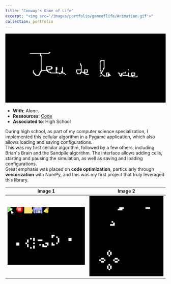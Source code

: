 ```yaml
---
title: "Conway's Game of Life"
excerpt: "<img src='/images/portfolio/gameoflife/Animation.gif'>"
collection: portfolio
---
```


![gif](/images/portfolio/gameoflife/Animation.gif)


* __With__: Alone.
* __Ressources__: [Code](https://github.com/mathisw59/flappysiffle)
* __Associated to__: High School

During high school, as part of my computer science specialization, I implemented this cellular algorithm in a Pygame application, which also allows loading and saving configurations.  
This was my first cellular algorithm, followed by a few others, including Brian's Brain and the Sandpile algorithm. 
The interface allows adding cells, starting and pausing the simulation, as well as saving and loading configurations.  
Great emphasis was placed on **code optimization**, particularly through **vectorization** with NumPy, and this was my first project that truly leveraged this library.


| Image 1 | Image 2 |
|---------|---------|
| ![Image 1](/images/portfolio/gameoflife/Animation2.gif) | ![Image 2](/images/portfolio/gameoflife/img.png) |

